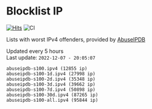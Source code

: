 # Blocklist IP

[![Hits](https://hits.seeyoufarm.com/api/count/incr/badge.svg?url=https%3A%2F%2Fgithub.com%2Fborestad%2Fblocklist-ip%2F&count_bg=%2379C83D&title_bg=%23555555&icon=&icon_color=%23E7E7E7&title=hits&edge_flat=false)](https://hits.seeyoufarm.com)  ![CI](https://img.shields.io/github/workflow/status/borestad/blocklist-ip/CI?style=flat-square)

Lists with worst IPv4 offenders, provided by [AbuseIPDB](https://www.abuseipdb.com/)

<!-- FOOTER-PLACEHOLDER -->
Updated every 5 hours<br>
Last update: `2022-12-07 - 20:05:07`
```
abuseipdb-s100.ipv4 (12855 ip)
abuseipdb-s100-1d.ipv4 (27998 ip)
abuseipdb-s100-2d.ipv4 (35348 ip)
abuseipdb-s100-3d.ipv4 (39662 ip)
abuseipdb-s100-7d.ipv4 (50898 ip)
abuseipdb-s100-30d.ipv4 (87265 ip)
abuseipdb-s100-all.ipv4 (95844 ip)
```
